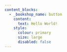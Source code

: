```yaml
---
content_blocks:
  - _bookshop_name: button
    content:
      text: Hello World!
    style:
      colour: primary
      size: large
      disabled: false
---
```

